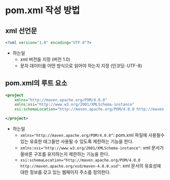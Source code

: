 # pom.xml 작성 방법

## xml 선언문
```xml
<?xml version="1.0" encoding="UTF-8"?>
```
- 하는일
    - xml 버전을 지정 (버전 1.0)
    - 문자 데이터를 어떤 방식으로 읽어야 하는지 지정 (인코딩: UTF-8)

## pom.xml의 루트 요소
```xml
<project
    xmlns="http://maven.apache.org/POM/4.0.0"
    xmlns:xsi="http://www.w3.org/2001/XMLSchema-instance"
    xsi:schemaLocation="http://maven.apache.org/POM/4.0.0 http://maven.apache.org/xsd/maven-4.0.0.xsd">

</project>
```
- 하는일
    - `xmlns="http://maven.apache.org/POM/4.0.0"`: pom.xml 파일에 사용될수 있는 유효한 태그들만 사용될 수 있도록 제한하는 기능을 한다.
    - `xmlns:xsi="http://www.w3.org/2001/XMLSchema-instance"`: xml 문서가 올바른 구조를 유지하는지 제한하는 기능을 한다.
    - `xsi:schemaLocation="http://maven.apache.org/POM/4.0.0 http://maven.apache.org/xsd/maven-4.0.0.xsd"`: xml 문서의 유효성에 대한 정보를 갖고 있는 웹페이지 주소를 정의한다.


